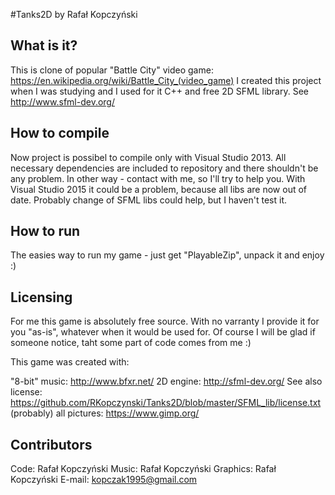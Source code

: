 #Tanks2D by Rafał Kopczyński

What is it?
-------------------------------------------

This is clone of popular "Battle City" video game:
https://en.wikipedia.org/wiki/Battle_City_(video_game) 
I created this project when I was studying and I used for it C++ and
free 2D SFML library. See http://www.sfml-dev.org/

How to compile
--------------

Now project is possibel to compile only with Visual Studio 2013. All necessary dependencies are
included to repository and there shouldn't be any problem. In other way - contact with me, so I'll
try to help you.
With Visual Studio 2015 it could be a problem, because all libs are now out of date.
Probably change of SFML libs could help, but I haven't test it.

How to run
------------

The easies way to run my game - just get "PlayableZip", unpack it and enjoy :)

Licensing
---------

For me this game is absolutely free source.
With no varranty I provide it for you "as-is", whatever when it would be used for.
Of course I will be glad if someone notice, taht some part of code comes from me :)

This game was created with:

"8-bit" music: http://www.bfxr.net/
2D engine: http://sfml-dev.org/
See also license: https://github.com/RKopczynski/Tanks2D/blob/master/SFML_lib/license.txt
(probably) all pictures: https://www.gimp.org/

Contributors
------------

Code:		Rafał Kopczyński
Music:		Rafał Kopczyński
Graphics:	Rafał Kopczyński
E-mail:		kopczak1995@gmail.com

